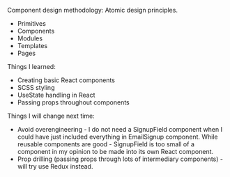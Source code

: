 Component design methodology: Atomic design principles.
- Primitives
- Components
- Modules
- Templates
- Pages

Things I learned:
- Creating basic React components
- SCSS styling
- UseState handling in React
- Passing props throughout components

Things I will change next time:
- Avoid overengineering - I do not need a SignupField component when I could have just included everything in EmailSignup component. While reusable components are good - SignupField is too small of a component in my opinion to be made into its own React component.
- Prop drilling (passing props through lots of intermediary components) - will try use Redux instead.